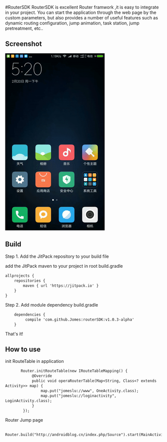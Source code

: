
#RouterSDK
RouterSDK is excellent Router framwork ,it is easy to  integrate in your project.
You can start the application through the web page by the custom parameters, but also provides a number of useful features such as dynamic routing configuration, jump animation, task station, jump pretreatment, etc..

## Screenshot
![route](./gif/routersdk.gif)

## Build

Step 1. Add the JitPack repository to your build file

add the JitPack maven to your project in root  build.gradle

```
allprojects {
    repositories {
        maven { url 'https://jitpack.io' }
    }
}

```
Step 2. Add module dependency build.gradle

```
	dependencies {
		 compile 'com.github.Jomes:routerSDK:v1.0.3-alpha'
	}

```
That's it! 

## How to use

init RouteTable in application
```
       Router.initRouteTable(new IRouteTableMapping() {
            @Override
            public void operaRouterTable(Map<String, Class<? extends Activity>> map) {
                map.put("jomeslu://www", OneActivity.class);
                map.put("jomeslu://loginactivity", LoginActivity.class);
            }
        });

```
Router Jump page
```
       Router.build("http://androidblog.cn/index.php/Source").start(MainActivity.this);

```

